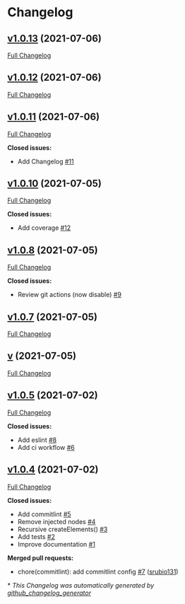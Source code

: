 # Changelog

## [v1.0.13](https://github.com/srubio131/vue-dom-injector/tree/v1.0.13) (2021-07-06)

[Full Changelog](https://github.com/srubio131/vue-dom-injector/compare/v1.0.12...v1.0.13)

## [v1.0.12](https://github.com/srubio131/vue-dom-injector/tree/v1.0.12) (2021-07-06)

[Full Changelog](https://github.com/srubio131/vue-dom-injector/compare/v1.0.11...v1.0.12)

## [v1.0.11](https://github.com/srubio131/vue-dom-injector/tree/v1.0.11) (2021-07-06)

[Full Changelog](https://github.com/srubio131/vue-dom-injector/compare/v1.0.10...v1.0.11)

**Closed issues:**

- Add Changelog [\#11](https://github.com/srubio131/vue-dom-injector/issues/11)

## [v1.0.10](https://github.com/srubio131/vue-dom-injector/tree/v1.0.10) (2021-07-05)

[Full Changelog](https://github.com/srubio131/vue-dom-injector/compare/v1.0.8...v1.0.10)

**Closed issues:**

- Add coverage [\#12](https://github.com/srubio131/vue-dom-injector/issues/12)

## [v1.0.8](https://github.com/srubio131/vue-dom-injector/tree/v1.0.8) (2021-07-05)

[Full Changelog](https://github.com/srubio131/vue-dom-injector/compare/v1.0.7...v1.0.8)

**Closed issues:**

- Review git actions \(now disable\) [\#9](https://github.com/srubio131/vue-dom-injector/issues/9)

## [v1.0.7](https://github.com/srubio131/vue-dom-injector/tree/v1.0.7) (2021-07-05)

[Full Changelog](https://github.com/srubio131/vue-dom-injector/compare/v...v1.0.7)

## [v](https://github.com/srubio131/vue-dom-injector/tree/v) (2021-07-05)

[Full Changelog](https://github.com/srubio131/vue-dom-injector/compare/v1.0.5...v)

## [v1.0.5](https://github.com/srubio131/vue-dom-injector/tree/v1.0.5) (2021-07-02)

[Full Changelog](https://github.com/srubio131/vue-dom-injector/compare/v1.0.4...v1.0.5)

**Closed issues:**

- Add eslint [\#8](https://github.com/srubio131/vue-dom-injector/issues/8)
- Add ci workflow [\#6](https://github.com/srubio131/vue-dom-injector/issues/6)

## [v1.0.4](https://github.com/srubio131/vue-dom-injector/tree/v1.0.4) (2021-07-02)

[Full Changelog](https://github.com/srubio131/vue-dom-injector/compare/8a2e8fecf578e088a68db29d019222a122b8d6c7...v1.0.4)

**Closed issues:**

- Add commitlint [\#5](https://github.com/srubio131/vue-dom-injector/issues/5)
- Remove injected nodes [\#4](https://github.com/srubio131/vue-dom-injector/issues/4)
- Recursive createElements\(\) [\#3](https://github.com/srubio131/vue-dom-injector/issues/3)
- Add tests [\#2](https://github.com/srubio131/vue-dom-injector/issues/2)
- Improve documentation [\#1](https://github.com/srubio131/vue-dom-injector/issues/1)

**Merged pull requests:**

- chore\(commitlint\): add commitlint config [\#7](https://github.com/srubio131/vue-dom-injector/pull/7) ([srubio131](https://github.com/srubio131))



\* *This Changelog was automatically generated by [github_changelog_generator](https://github.com/github-changelog-generator/github-changelog-generator)*
